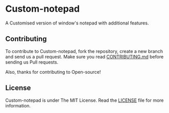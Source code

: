 # Custom-notepad

A Customised version of window's notepad with additional features.

## Contributing 

To contribute to Custom-notepad, fork the repository, create a new branch and send us a pull request. Make sure you read [CONTRIBUTING.md](https://github.com/SVijayB/Custom-notepad/blob/master/docs/CONTRIBUTING.md) before sending us Pull requests. 

Also, thanks for contributing to Open-source!

## License 

Custom-notepad is under The MIT License. Read the [LICENSE](https://github.com/SVijayB/Custom-notepad/blob/master/LICENSE) file for more information.